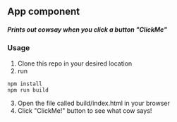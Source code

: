 ## App component
##### Prints out cowsay when you click a button "ClickMe"

### Usage
1. Clone this repo in your desired location
2. run
```
npm install
npm run build
```
3. Open the file called build/index.html in your browser
4. Click "ClickMe!" button to see what cow says!
